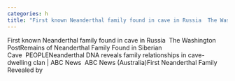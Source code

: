 ```yaml
---
categories: h
title: "First known Neanderthal family found in cave in Russia  The Washington Post"
---
```

First known Neanderthal family found in cave in Russia&nbsp;&nbsp;The Washington PostRemains of Neanderthal Family Found in Siberian Cave&nbsp;&nbsp;PEOPLENeanderthal DNA reveals family relationships in cave-dwelling clan | ABC News&nbsp;&nbsp;ABC News (Australia)First Neanderthal Family Revealed by